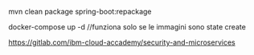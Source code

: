 mvn clean package spring-boot:repackage

docker-compose up -d //funziona solo se le immagini sono state create

https://gitlab.com/ibm-cloud-accademy/security-and-microservices
